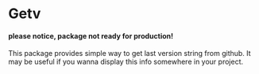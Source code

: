 # Getv
#### please notice, package not ready for production!
This package provides simple way to get last version string from github. It may be useful if you wanna display this info somewhere in your project. 
